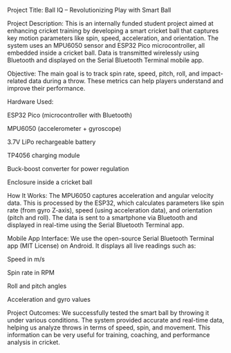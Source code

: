 Project Title:
Ball IQ – Revolutionizing Play with Smart Ball

Project Description:
This is an internally funded student project aimed at enhancing cricket training by developing a smart cricket ball that captures key motion parameters like spin, speed, acceleration, and orientation. The system uses an MPU6050 sensor and ESP32 Pico microcontroller, all embedded inside a cricket ball. Data is transmitted wirelessly using Bluetooth and displayed on the Serial Bluetooth Terminal mobile app.

Objective:
The main goal is to track spin rate, speed, pitch, roll, and impact-related data during a throw. These metrics can help players understand and improve their performance.

Hardware Used:

ESP32 Pico (microcontroller with Bluetooth)

MPU6050 (accelerometer + gyroscope)

3.7V LiPo rechargeable battery

TP4056 charging module

Buck-boost converter for power regulation

Enclosure inside a cricket ball

How It Works:
The MPU6050 captures acceleration and angular velocity data. This is processed by the ESP32, which calculates parameters like spin rate (from gyro Z-axis), speed (using acceleration data), and orientation (pitch and roll). The data is sent to a smartphone via Bluetooth and displayed in real-time using the Serial Bluetooth Terminal app.

Mobile App Interface:
We use the open-source Serial Bluetooth Terminal app (MIT License) on Android. It displays all live readings such as:

Speed in m/s

Spin rate in RPM

Roll and pitch angles

Acceleration and gyro values

Project Outcomes:
We successfully tested the smart ball by throwing it under various conditions. The system provided accurate and real-time data, helping us analyze throws in terms of speed, spin, and movement. This information can be very useful for training, coaching, and performance analysis in cricket.


  
 
    
